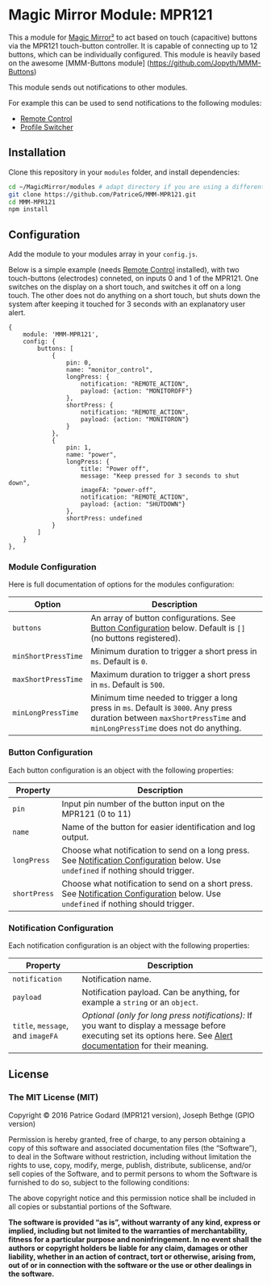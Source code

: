# Magic Mirror Module: MPR121 

This a module for [Magic Mirror²](https://github.com/MichMich/MagicMirror) to act based on touch (capacitive) buttons via the MPR121 touch-button controller.
It is capable of connecting up to 12 buttons, which can be individually configured.
This module is heavily based on the awesome [MMM-Buttons module] (https://github.com/Jopyth/MMM-Buttons)

This module sends out notifications to other modules.

For example this can be used to send notifications to the following modules:

- [Remote Control](https://forum.magicmirror.builders/topic/735/remote-control-shutdown-configure-and-update-your-magicmirror)
- [Profile Switcher](https://forum.magicmirror.builders/topic/1402/mmm-profileswitcher-a-profile-user-layout-switching-module)

## Installation

Clone this repository in your `modules` folder, and install dependencies:
```bash
cd ~/MagicMirror/modules # adapt directory if you are using a different one
git clone https://github.com/PatriceG/MMM-MPR121.git
cd MMM-MPR121
npm install
```

## Configuration

Add the module to your modules array in your `config.js`.

Below is a simple example (needs [Remote Control](https://forum.magicmirror.builders/topic/735/remote-control-shutdown-configure-and-update-your-magicmirror) installed), with two touch-buttons (electrodes) conneted, on inputs 0 and 1 of the MPR121.
One switches on the display on a short touch, and switches it off on a long touch.
The other does not do anything on a short touch, but shuts down the system after keeping it touched for 3 seconds with an explanatory user alert.
```
{
    module: 'MMM-MPR121',
    config: {
        buttons: [
            {
                pin: 0,
                name: "monitor_control",
                longPress: {
                    notification: "REMOTE_ACTION",
                    payload: {action: "MONITOROFF"}
                },
                shortPress: {
                    notification: "REMOTE_ACTION",
                    payload: {action: "MONITORON"}
                }
            },
            {
                pin: 1,
                name: "power",
                longPress: {
                    title: "Power off",
                    message: "Keep pressed for 3 seconds to shut down",
                    imageFA: "power-off",
                    notification: "REMOTE_ACTION",
                    payload: {action: "SHUTDOWN"}
                },
                shortPress: undefined
            }
        ]
    }
},
```
### Module Configuration

Here is full documentation of options for the modules configuration:

| Option        | Description   |
| ------------- | ------------- |
| `buttons` | An array of button configurations. See [Button Configuration](README.md#Button-Configuration) below. Default is `[]` (no buttons registered). |
| `minShortPressTime` | Minimum duration to trigger a short press in `ms`. Default is `0`. |
| `maxShortPressTime` | Maximum duration to trigger a short press in `ms`. Default is `500`. |
| `minLongPressTime` | Minimum time needed to trigger a long press in `ms`. Default is `3000`. Any press duration between `maxShortPressTime` and `minLongPressTime` does not do anything. |

### Button Configuration

Each button configuration is an object with the following properties:

| Property      | Description   |
| ------------- | ------------- |
| `pin` | Input pin number of the button input on the MPR121 (0 to 11)
| `name` | Name of the button for easier identification and log output. |
| `longPress` | Choose what notification to send on a long press. See [Notification Configuration](README.md#Notification-Configuration) below. Use `undefined` if nothing should trigger. |
| `shortPress` | Choose what notification to send on a short press. See [Notification Configuration](README.md#Notification-Configuration) below. Use `undefined` if nothing should trigger. |

### Notification Configuration

Each notification configuration is an object with the following properties:

| Property      | Description   |
| ------------- | ------------- |
| `notification` | Notification name. |
| `payload` | Notification payload. Can be anything, for example a `string` or an `object`. |
| `title`, `message`, and `imageFA` | *Optional (only for long press notifications):* If you want to display a message before executing set its options here. See [Alert documentation](https://github.com/MichMich/MagicMirror/tree/master/modules/default/alert#alert-params) for their meaning. |

## License

### The MIT License (MIT)

Copyright © 2016 Patrice Godard (MPR121 version), Joseph Bethge (GPIO version)

Permission is hereby granted, free of charge, to any person
obtaining a copy of this software and associated documentation
files (the “Software”), to deal in the Software without
restriction, including without limitation the rights to use,
copy, modify, merge, publish, distribute, sublicense, and/or sell
copies of the Software, and to permit persons to whom the
Software is furnished to do so, subject to the following
conditions:

The above copyright notice and this permission notice shall be
included in all copies or substantial portions of the Software.

**The software is provided “as is”, without warranty of any kind, express or implied, including but not limited to the warranties of merchantability, fitness for a particular purpose and noninfringement. In no event shall the authors or copyright holders be liable for any claim, damages or other liability, whether in an action of contract, tort or otherwise, arising from, out of or in connection with the software or the use or other dealings in the software.**
